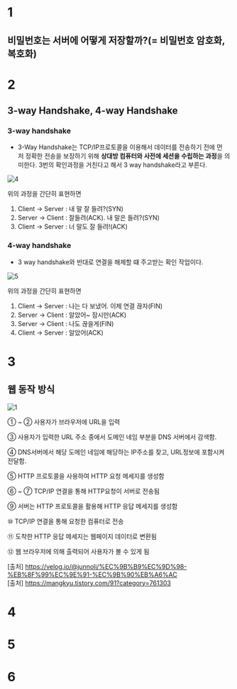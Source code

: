 # 1
## 비밀번호는 서버에 어떻게 저장할까?(= 비밀번호 암호화, 복호화)

# 2
## 3-way Handshake, 4-way Handshake

### 3-way handshake
- 3-Way Handshake는 TCP/IP프로토콜을 이용해서 데이터를 전송하기 전에 먼저 정확한 전송을 보장하기 위해 **상대방 컴퓨터와 사전에 세션을 수립하는 과정**을 의미한다.
3번의 확인과정을 거친다고 해서 3 way handshake라고 부른다.

![4](https://user-images.githubusercontent.com/22884224/153829945-89b300e6-64a6-4e72-bf18-2e79a9978640.png)   

위의 과정을 간단히 표현하면   
1) Client → Server : 내 말 잘 들려?(SYN)   
2) Server → Client : 잘들려(ACK). 내 말은 들려?(SYN)   
3) Client → Server : 너 말도 잘 들려!(ACK)   
   
     
     
### 4-way handshake
- 3 way handshake와 반대로 연결을 해제할 떄 주고받는 확인 작업이다.

![5](https://user-images.githubusercontent.com/22884224/153830145-a72ffac9-742f-449a-a942-fb252493b003.png)   

위의 과정을 간단히 표현하면   
1) Client → Server : 나는 다 보냈어. 이제 연결 끊자(FIN)   
2) Server → Client : 알았어~ 잠시만(ACK)   
3) Server → Client : 나도 끊을게(FIN)   
4) Client → Server : 알았어(ACK)   

# 3
## 웹 동작 방식
![1](https://user-images.githubusercontent.com/22884224/153759415-ceb3e59c-2d7c-47eb-9f40-a238ca874486.png)   
   
① ~ ② 사용자가 브라우저에 URL을 입력

③ 사용자가 입력한 URL 주소 중에서 도메인 네임 부분을 DNS 서버에서 감색함. 

④ DNS서버에서 해당 도메인 네임에 해당하는 IP주소를 찾고, URL정보에 포함시켜 전달함. 

⑤ HTTP 프로토콜을 사용하여 HTTP 요청 메세지를 생성함

⑥ ~ ⑦ TCP/IP 연결을 통해 HTTP요청이 서버로 전송됨

⑨ 서버는 HTTP 프로토콜을 활용해 HTTP 응답 메세지를 생성함

⑩ TCP/IP 연결을 통해 요청한 컴퓨터로 전송

⑪ 도착한 HTTP 응답 메세지는 웹페이지 데이터로 변환됨

⑫ 웹 브라우저에 의해 출력되어 사용자가 볼 수 있게 됨

[출처] https://velog.io/@junnoli/%EC%9B%B9%EC%9D%98-%EB%8F%99%EC%9E%91-%EC%9B%90%EB%A6%AC   
[출처] https://mangkyu.tistory.com/91?category=761303

# 4

# 5

# 6
